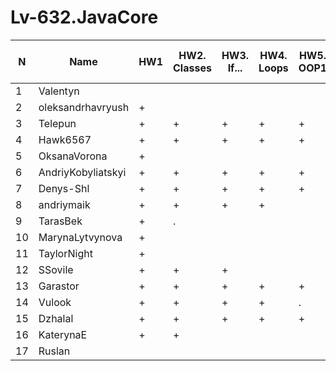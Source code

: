 # Lv-632.JavaCore


N|Name| HW1 | HW2. Classes|HW3. If...|HW4. Loops|HW5. OOP1 |HW6. OOP2 |HW7. Inner classes| HW8. Collection | HW9. String|HW10. Exception|HW11. Thread. IO|HW12. Java8
--|--|--|--|--|--|--|--|--|--|--|--|--|--
1|Valentyn|||||||||||||
2|oleksandrhavryush|+||||||||||||
3|Telepun|+|+|+|+|+||||||||
4|Hawk6567|+|+|+|+|+|+|+||||||
5|OksanaVorona|+||||||||||||
6|AndriyKobyliatskyi|+|+|+|+|+|+|||||||
7|Denys-Shl|+|+|+|+|+|+|+||||||
8|andriymaik|+|+|+|+|||||||||
9|TarasBek|+|.|||||||||||
10|MarynaLytvynova|+||||||||||||
11|TaylorNight|+||||||||||||
12|SSovile|+|+|+||||||||||
13|Garastor|+|+|+|+|+|+|+||||||
14|Vulook|+|+|+|+|.||||||||
15|Dzhalal|+|+|+|+|+|+|+||||||
16|KaterynaE|+|+|||||||||||
17|Ruslan|||||||||||||
